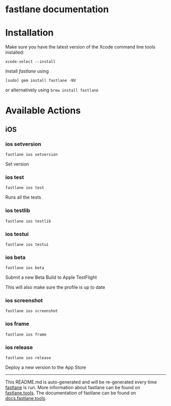 fastlane documentation
================
# Installation

Make sure you have the latest version of the Xcode command line tools installed:

```
xcode-select --install
```

Install _fastlane_ using
```
[sudo] gem install fastlane -NV
```
or alternatively using `brew install fastlane`

# Available Actions
## iOS
### ios setversion
```
fastlane ios setversion
```
Set version
### ios test
```
fastlane ios test
```
Runs all the tests
### ios testlib
```
fastlane ios testlib
```

### ios testui
```
fastlane ios testui
```

### ios beta
```
fastlane ios beta
```
Submit a new Beta Build to Apple TestFlight

This will also make sure the profile is up to date
### ios screenshot
```
fastlane ios screenshot
```

### ios frame
```
fastlane ios frame
```

### ios release
```
fastlane ios release
```
Deploy a new version to the App Store

----

This README.md is auto-generated and will be re-generated every time [fastlane](https://fastlane.tools) is run.
More information about fastlane can be found on [fastlane.tools](https://fastlane.tools).
The documentation of fastlane can be found on [docs.fastlane.tools](https://docs.fastlane.tools).
